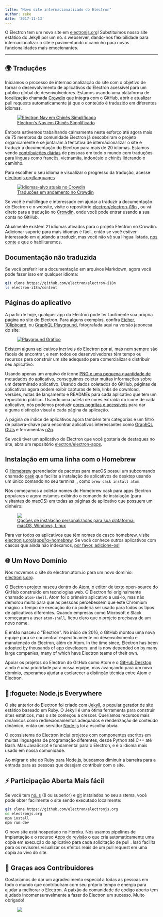 ```yaml
---
title: "Novo site internacionalizado do Electron"
author: zeke
date: '2017-11-13'
---
```


O Electron tem um novo site em [electronjs.org](https://electronjs.org)! Substituímos nosso site estático do Jekyll por um nó. s webserver, dando-nos flexibilidade para internacionalizar o site e pavimentando o caminho para novas funcionalidades mais emocionantes.

---

## 🌍 Traduções

Iniciamos o processo de internacionalização do site com o objetivo de tornar o desenvolvimento de aplicativos do Electron acessível para um público global de desenvolvedores. Estamos usando uma plataforma de localização chamada [Crowdin](https://crowdin.com/project/electron) que integra com o GitHub, abrir e atualizar pull requests automaticamente já que o conteúdo é traduzido em diferentes idiomas.

<figure>
  <a href="https://electronjs.org/languages">
    <img src="https://user-images.githubusercontent.com/2289/32803530-a35ff774-c938-11e7-9b98-5c0cfb679d84.png" alt="Electron Nav em Chinês Simplificado">
    <figcaption>Electron's Nav em Chinês Simplificado</figcaption>
  </a>
</figure>

Embora estivemos trabalhando calmamente neste esforço até agora mais de 75 membros da comunidade Electron já descobriram o projeto organicamente e se juntaram à tentativa de internacionalizar o site e traduzir a documentação do Electron para mais de 20 idiomas. Estamos vendo [contribuições diárias](https://github.com/electron/electron-i18n/pulls?utf8=%E2%9C%93&q=is%3Apr%20author%3Aglotbot%20) de pessoas em todo o mundo com traduções para línguas como francês, vietnamita, indonésio e chinês liderando o caminho.

Para escolher o seu idioma e visualizar o progresso da tradução, acesse [electronjs.org/languages](https://electronjs.org/languages)

<figure>
  <a href="https://electronjs.org/languages">
    <img class="screenshot" src="https://user-images.githubusercontent.com/2289/32754734-e8e43c04-c886-11e7-9f34-f2da2bb4357b.png" alt="Idiomas-alvo atuais no Crowdin">
    <figcaption>Traduções em andamento no Crowdin</figcaption>
  </a>
</figure>

Se você é multilíngue e interessado em ajudar a traduzir a documentação do Electron e o website, visite o repositório [electron/electron-i18n](https://github.com/electron/electron-i18n#readme) , ou vá direto para a tradução no [Crowdin](https://crowdin.com/project/electron), onde você pode entrar usando a sua conta no GitHub.

Atualmente existem 21 idiomas ativados para o projeto Electron no Crowdin. Adicionar suporte para mais idiomas é fácil, então se você estiver interessado em ajudando a traduzir, mas você não vê sua língua listada, [nos conte](https://github.com/electron/electronjs.org/issues/new) e que o habilitaremos.

## Documentação não traduzida

Se você preferir ler a documentação em arquivos Markdown, agora você pode fazer isso em qualquer idioma:

```sh
git clone https://github.com/electron/electron-i18n
ls electron-i18n/content
```

## Páginas do aplicativo

A partir de hoje, qualquer app do Electron pode ter facilmente sua própria página no site do Electron. Para alguns exemplos, confira [Etcher](https://electronjs.org/apps/etcher), [1Clipboard](https://electronjs.org/apps/1clipboard), ou [GraphQL Playground](https://electronjs.org/apps/graphql-playground), fotografada aqui na versão japonesa do site:

<figure>
  <a href="https://electronjs.org/apps/graphql-playground">
    <img class="screenshot" src="https://user-images.githubusercontent.com/2289/32871096-f5043292-ca33-11e7-8d03-a6a157aa183d.png" alt="Playground Gráfico">
  </a>
</figure>

Existem alguns aplicativos incríveis do Electron por aí, mas nem sempre são fáceis de encontrar, e nem todos os desenvolvedores têm tempo ou recursos para construir um site adequado para comercializar e distribuir seu aplicativo.

Usando apenas um arquivo de ícone [PNG e uma pequena quantidade de metadados do aplicativo](https://github.com/electron/electron-apps/blob/master/contributing.md), conseguimos coletar muitas informações sobre um determinado aplicativo. Usando dados coletados do GitHub, páginas de aplicativos agora podem exibir capturas de tela, links de download, versões, notas de lançamento e READMEs para cada aplicativo que tem um repositório público. Usando uma paleta de cores extraída do ícone de cada aplicativo, nós podemos produzir [cores negritas e acessíveis](https://github.com/zeke/pick-a-good-color) para dar alguma distinção visual a cada página da aplicação.

A página de índice de aplicativos [](https://electronjs.org/apps) agora também tem categorias e um filtro de palavra-chave para encontrar aplicativos interessantes como [GraphQL GUIs](https://electronjs.org/apps?q=graphql) e ferramentas [p2p](https://electronjs.org/apps?q=graphql).

Se você tiver um aplicativo do Electron que você gostaria de destaques no site, abra um repositório [electron/electron-apps](https://github.com/electron/electron-apps).

## Instalação em uma linha com o Homebrew

O [Homebrew](https://brew.sh) gerenciador de pacotes para macOS possui um subcomando chamado [cask](https://caskroom.github.io) que facilita a instalação de aplicativos de desktop usando um único comando no seu terminal , como `brew cask install atom`.

Nós começamos a coletar nomes do Homebrew cask para apps Electron populares e agora estamos exibindo o comando de instalação (para visitantes do macOS) em todas as páginas de aplicativo que possuem um dinheiro:

<figure>
  <a href="https://electronjs.org/apps/dat">
   <img class="screenshot" src="https://user-images.githubusercontent.com/2289/32871246-c5ef6f2a-ca34-11e7-8eb4-3a5b93b91007.png">
   <figcaption>Opções de instalação personalizadas para sua plataforma: macOS, Windows, Linux</figcaption>
  </a>
</figure>

Para ver todos os aplicativos que têm nomes de casco homebrew, visite [electronjs.org/apps?q=homebrew](https://electronjs.org/apps?q=homebrew). Se você conhece outros aplicativos com cascos que ainda não indexamos, [por favor, adicione-os!](https://github.com/electron/electron-apps/blob/master/contributing.md)

## 🌐 Um Novo Domínio

Nós movemos o site do electron.atom.io para um novo domínio: [electronjs.org](https://electronjs.org).

O Electron projeto nasceu dentro do [Atom](https://atom.io), o editor de texto open-source do GitHub construído em tecnologias web. O Electron foi originalmente chamado `atom-shell`. Atom foi o primeiro aplicativo a usá-lo, mas não demorou muito para que as pessoas percebessem que este Chromium mágico + tempo de execução do nó poderia ser usado para todos os tipos de aplicativos diferentes. Quando empresas como Microsoft e Slack começaram a usar `atom-shell`, ficou claro que o projeto precisava de um novo nome.

E então nasceu o "Electron". No início de 2016, o GitHub montou uma nova equipe para se concentrar especificamente no desenvolvimento e manutenção do Electron, além do Atom. In the time since, Electron has been adopted by thousands of app developers, and is now depended on by many large companies, many of which have Electron teams of their own.

Apoiar os projetos do Electron do GitHub como Atom e o [GitHub Desktop](https://desktop.github.com) ainda é uma prioridade para nossa equipe, mas avançando para um novo domínio, esperamos ajudar a esclarecer a distinção técnica entre Atom e Electron.

## 🐢:foguete: Node.js Everywhere

O site anterior do Electron foi criado com [Jekyll](https://jekyllrb.com), o popular gerador de site estático baseado em Ruby. O Jekyll é uma ótima ferramenta para construir sites estáticos, mas o site começou a crescer. Queríamos recursos mais dinâmicos como redirecionamentos adequados e renderização de conteúdo dinâmico, então um servidor [Node.js](https://nodejs.org) foi a escolha óbvia.

O ecossistema do Electron inclui projetos com componentes escritos em muitas linguagens de programação diferentes, desde Python até C++ até Bash. Mas JavaScript é fundamental para o Electron, e é o idioma mais usado em nossa comunidade.

Ao migrar o site do Ruby para Node.js, buscamos diminuir a barreira para a entrada para as pessoas que desejam contribuir com o site.

## ⚡ Participação Aberta Mais fácil

Se você tem [nó. s](https://nodejs.org) (8 ou superior) e [git](https://git-scm.org) instalados no seu sistema, você pode obter facilmente o site sendo executado localmente:

```sh
git clone https://github.com/electron/electronjs.org
cd electronjs.org
npm install
npm run dev
```

O novo site está hospedado no Heroku. Nós usamos pipelines de implantação e o recurso [Apps de revisão](https://devcenter.heroku.com/articles/github-integration-review-apps) o que cria automaticamente uma cópia em execução do aplicativo para cada solicitação de pull . Isso facilita para os revisores visualizar os efeitos reais de um pull request em uma cópia ao vivo do site.

## 🙏 Graças aos Contribuidores

Gostaríamos de dar um agradecimento especial a todas as pessoas em todo o mundo que contribuíram com seu próprio tempo e energia para ajudar a melhorar o Electron. A paixão da comunidade de código aberto tem ajudado incomensuravelmente a fazer do Electron um sucesso. Muito obrigado!

<figure>
  <img src="https://user-images.githubusercontent.com/2289/32871386-92eaa4ea-ca35-11e7-9511-a746c7fbf2c4.png">
</figure>